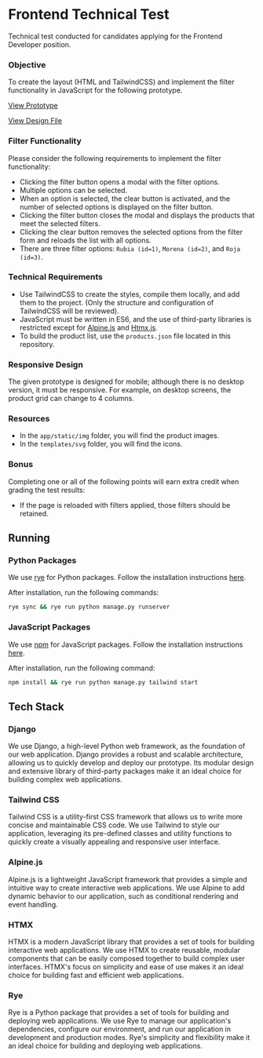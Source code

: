 # Frontend Technical Test

Technical test conducted for candidates applying for the Frontend Developer position.

### Objective

To create the layout (HTML and TailwindCSS) and implement the filter functionality in JavaScript for the following prototype.

[View Prototype](https://www.figma.com/proto/BrGlZUi7JuPD4QeQPTpEk1/Frontend-Test?node-id=73-303&node-type=frame&t=VkF95nAL8XPPOSHB-1&scaling=scale-down&content-scaling=fixed&page-id=0%3A1&starting-point-node-id=73%3A303&show-proto-sidebar=1 "Prototype")

[View Design File](https://www.figma.com/design/BrGlZUi7JuPD4QeQPTpEk1/Frontend-Test?m=auto&t=rLB5lIKk9OtSA0Uf-1 "Design File")

### Filter Functionality

Please consider the following requirements to implement the filter functionality:
* Clicking the filter button opens a modal with the filter options.
* Multiple options can be selected.
* When an option is selected, the clear button is activated, and the number of selected options is displayed on the filter button.
* Clicking the filter button closes the modal and displays the products that meet the selected filters.
* Clicking the clear button removes the selected options from the filter form and reloads the list with all options.
* There are three filter options: `Rubia (id=1)`, `Morena (id=2)`, and `Roja (id=3)`.

### Technical Requirements

* Use TailwindCSS to create the styles, compile them locally, and add them to the project. (Only the structure and configuration of TailwindCSS will be reviewed).
* JavaScript must be written in ES6, and the use of third-party libraries is restricted except for [Alpine.js](https://alpinejs.dev/) and [Htmx.js](https://htmx.org/).
* To build the product list, use the `products.json` file located in this repository.

### Responsive Design

The given prototype is designed for mobile; although there is no desktop version, it must be responsive. For example, on desktop screens, the product grid can change to 4 columns.

### Resources

* In the `app/static/img` folder, you will find the product images.
* In the `templates/svg` folder, you will find the icons.

### Bonus

Completing one or all of the following points will earn extra credit when grading the test results:
* If the page is reloaded with filters applied, those filters should be retained.

## Running

### Python Packages
We use [rye](https://rye.astral.sh/) for Python packages. Follow the installation instructions [here](https://rye.astral.sh/guide/installation/#installing-rye).

After installation, run the following commands:

```bash
rye sync && rye run python manage.py runserver
```

### JavaScript Packages
We use [npm](https://www.npmjs.com/) for JavaScript packages. Follow the installation instructions [here](https://docs.npmjs.com/downloading-and-installing-node-js-and-npm).

After installation, run the following command:

```bash
npm install && rye run python manage.py tailwind start
```

## Tech Stack

### Django

We use Django, a high-level Python web framework, as the foundation of our web application. Django provides a robust and scalable architecture, allowing us to quickly develop and deploy our prototype. Its modular design and extensive library of third-party packages make it an ideal choice for building complex web applications.

### Tailwind CSS

Tailwind CSS is a utility-first CSS framework that allows us to write more concise and maintainable CSS code. We use Tailwind to style our application, leveraging its pre-defined classes and utility functions to quickly create a visually appealing and responsive user interface.

### Alpine.js

Alpine.js is a lightweight JavaScript framework that provides a simple and intuitive way to create interactive web applications. We use Alpine to add dynamic behavior to our application, such as conditional rendering and event handling.

### HTMX

HTMX is a modern JavaScript library that provides a set of tools for building interactive web applications. We use HTMX to create reusable, modular components that can be easily composed together to build complex user interfaces. HTMX's focus on simplicity and ease of use makes it an ideal choice for building fast and efficient web applications.

### Rye

Rye is a Python package that provides a set of tools for building and deploying web applications. We use Rye to manage our application's dependencies, configure our environment, and run our application in development and production modes. Rye's simplicity and flexibility make it an ideal choice for building and deploying web applications.
